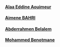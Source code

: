 #### [Alaa Eddine Aouimeur](https://github.com/alaaedaouimeur)
#### [Aimene BAHRI](https://github.com/Aimene-BAHRI)
#### [Abderrahmen Belalem](https://github.com/abderrahmen-belalem)
#### [Mohammed Benotmane](https://github.com/Mohammed-Benotmane)
